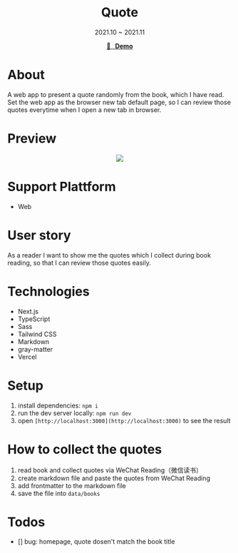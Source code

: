 <h1 align="center">Quote</h1>
<div align="center">2021.10 ~ 2021.11</div>

<p align="center">
  <strong>
    <a href="https://nextquote.vercel.app/">🚀 &nbsp; Demo</a>
  </strong>
</p>

# About

A web app to present a quote randomly from the book, which I have read.
Set the web app as the browser new tab default page, so I can review those quotes everytime when I open a new tab in browser.

# Preview

<p align="center">
<kbd>
<img src="https://user-images.githubusercontent.com/12739843/141909627-8617d8b7-24e8-47a6-8e30-5895785f7837.gif" />
</kbd>
</p>

# Support Plattform

- Web

# User story

As a reader I want to show me the quotes which I collect during book reading, so that I can review those quotes easily.

# Technologies

- Next.js
- TypeScript
- Sass
- Tailwind CSS
- Markdown
- gray-matter
- Vercel

# Setup

1. install dependencies: `npm i`
2. run the dev server locally: `npm run dev`
3. open `[http://localhost:3000](http://localhost:3000)` to see the result

# How to collect the quotes

1. read book and collect quotes via WeChat Reading（微信读书）
2. create markdown file and paste the quotes from WeChat Reading
3. add frontmatter to the markdown file
4. save the file into `data/books`

# Todos

- [] bug: homepage, quote dosen't match the book title
